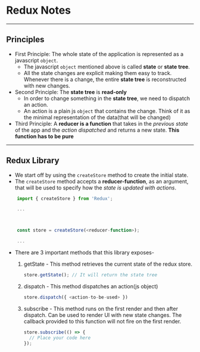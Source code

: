 # Redux Notes

---

## Principles

- First Principle: The whole state of the application is represented as a javascript `object`.
  - The javascript `object` mentioned above is called **state** or **state tree**.
  - All the state changes are explicit making them easy to track. Whenever there is a change, the entire **state tree** is reconstructed with new changes.
- Second Principle: The **state tree** is **read-only**
  - In order to change something in the **state tree**, we need to dispatch an action.
  - An action is a plain js `object` that contains the change. Think of it as the minimal representation of the data(that will be changed)
- Third Principle: A **reducer is a function** that takes in the _previous state_ of the app and the _action dispatched_ and returns a new state. **This function has to be pure**

---

## Redux Library

- We start off by using the `createStore` method to create the initial state.
- The `createStore` method accepts a **reducer-function**, as an argument, that will be used to specify how the _state is updated with actions_.

```js
    import { createStore } from 'Redux';

    ...



    const store = createStore(<reducer-function>);

    ...

```

- There are 3 important methods that this library exposes-

  1. getState - This method retrieves the current state of the redux store.

     ```js
     store.getState(); // It will return the state tree
     ```

  2. dispatch - This method dispatches an action(js object)

     ```js
     store.dispatch({ <action-to-be-used> })

     ```

  3. subscribe - This method runs on the first render and then after dispatch. Can be used to render UI with new state changes.
     The callback provided to this function will not fire on the first render.

     ```js
     store.subscribe(() => {
       // Place your code here
     });
     ```
